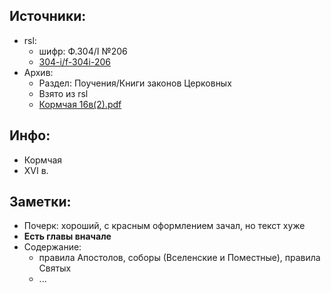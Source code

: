 ## Источники:

* rsl:
    * шифр: Ф.304/I №206
    * [304-i/f-304i-206](https://lib-fond.ru/lib-rgb/304-i/f-304i-206/)
* Архив:
    * Раздел: Поучения/Книги законов Церковных
    * Взято из rsl
    * [Кормчая 16в(2).pdf](https://drive.google.com/file/d/16-P-3D49S_L-3Gdth0UHffBAhV8WFNmw/view?usp=sharing)

## Инфо:

* Кормчая
* XVI в.

## Заметки:

* Почерк: хороший, с красным оформлением зачал, но текст хуже
* **Есть главы вначале**
* Содержание:
    * правила Апостолов, соборы (Вселенские и Поместные), правила Святых
    * ...
